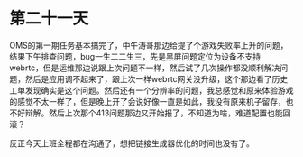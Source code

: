 # 第二十一天

OMS的第一期任务基本搞完了，中午涛哥那边给提了个游戏失败率上升的问题，结果下午排查问题，bug一生二二生三，先是黑屏问题定位为设备不支持webrtc，但是运维那边说跟上次问题不一样，然后试了几次操作都没顺利解决问题，然后是应用调不起来了，跟上次一样webrtc网关没升级，这个那边看了历史工单发现确实是这个问题。然后还有一个分辨率的问题，我总感觉和原来体验游戏的感觉不太一样了，但是晚上开了会说好像一直是如此，我没有原来机子留存，也不好辩解。然后上次那个413问题那边又开始报了，不知道为啥，难道配置也能回滚？

反正今天上班全程都在沟通了，想把链接生成器优化的时间也没有了。